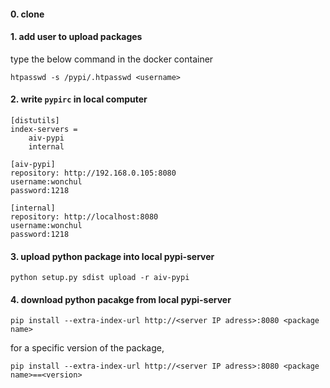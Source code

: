 
#### 0. clone

#### 1. add user to upload packages

type the below command in the docker container 
```
htpasswd -s /pypi/.htpasswd <username>
```

#### 2. write `pypirc` in local computer
```
[distutils]
index-servers =
    aiv-pypi
    internal

[aiv-pypi]
repository: http://192.168.0.105:8080
username:wonchul
password:1218

[internal]
repository: http://localhost:8080
username:wonchul
password:1218
```

#### 3. upload python package into local pypi-server 
```
python setup.py sdist upload -r aiv-pypi
```

#### 4. download python pacakge from local pypi-server 
```
pip install --extra-index-url http://<server IP adress>:8080 <package name>
```
for a specific version of the package,
```
pip install --extra-index-url http://<server IP adress>:8080 <package name>==<version>
```

